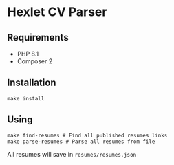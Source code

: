 # Hexlet CV Parser

## Requirements
* PHP 8.1
* Composer 2

## Installation 
```shell
make install
```

## Using 
```shell
make find-resumes # Find all published resumes links
make parse-resumes # Parse all resumes from file
```

All resumes will save in `resumes/resumes.json`